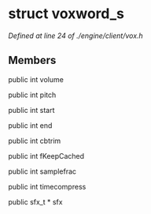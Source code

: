 # struct voxword_s

*Defined at line 24 of ./engine/client/vox.h*

## Members

public int volume

public int pitch

public int start

public int end

public int cbtrim

public int fKeepCached

public int samplefrac

public int timecompress

public sfx_t * sfx



